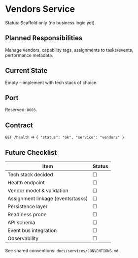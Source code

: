 # Vendors Service

Status: Scaffold only (no business logic yet).

## Planned Responsibilities
Manage vendors, capability tags, assignments to tasks/events, performance metadata.

## Current State
Empty – implement with tech stack of choice.

## Port
Reserved: `8003`.

## Contract
`GET /health` => `{ "status": "ok", "service": "vendors" }`

## Future Checklist
| Item | Status |
|------|--------|
| Tech stack decided | ☐ |
| Health endpoint | ☐ |
| Vendor model & validation | ☐ |
| Assignment linkage (events/tasks) | ☐ |
| Persistence layer | ☐ |
| Readiness probe | ☐ |
| API schema | ☐ |
| Event bus integration | ☐ |
| Observability | ☐ |

See shared conventions: `docs/services/CONVENTIONS.md`.
